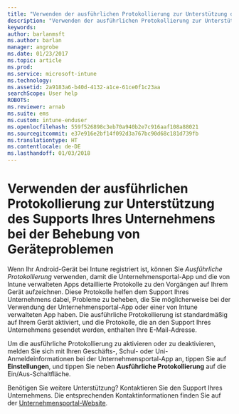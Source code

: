 ```yaml
---
title: "Verwenden der ausführlichen Protokollierung zur Unterstützung des Supports Ihres Unternehmens bei der Behebung von Geräteproblemen | Microsoft-Dokumentation"
description: "Verwenden der ausführlichen Protokollierung zur Unterstützung des Supports Ihres Unternehmens bei der Behebung von Geräteproblemen"
keywords: 
author: barlanmsft
ms.author: barlan
manager: angrobe
ms.date: 01/23/2017
ms.topic: article
ms.prod: 
ms.service: microsoft-intune
ms.technology: 
ms.assetid: 2a9183a6-b40d-4132-a1ce-61ce0f1c23aa
searchScope: User help
ROBOTS: 
ms.reviewer: arnab
ms.suite: ems
ms.custom: intune-enduser
ms.openlocfilehash: 559f526898c3eb70a940b2e7c916aaf108a88021
ms.sourcegitcommit: e37e916e2bf14f092d3a767bc90d68c181d739fb
ms.translationtype: HT
ms.contentlocale: de-DE
ms.lasthandoff: 01/03/2018
---
```

# <a name="help-your-company-support-fix-device-issues-with-verbose-logging"></a>Verwenden der ausführlichen Protokollierung zur Unterstützung des Supports Ihres Unternehmens bei der Behebung von Geräteproblemen

Wenn Ihr Android-Gerät bei Intune registriert ist, können Sie *Ausführliche Protokollierung* verwenden, damit die Unternehmensportal-App und die von Intune verwalteten Apps detaillierte Protokolle zu den Vorgängen auf Ihrem Gerät aufzeichnen. Diese Protokolle helfen dem Support Ihres Unternehmens dabei, Probleme zu beheben, die Sie möglicherweise bei der Verwendung der Unternehmensportal-App oder einer von Intune verwalteten App haben. Die ausführliche Protokollierung ist standardmäßig auf Ihrem Gerät aktiviert, und die Protokolle, die an den Support Ihres Unternehmens gesendet werden, enthalten Ihre E-Mail-Adresse.

Um die ausführliche Protokollierung zu aktivieren oder zu deaktivieren, melden Sie sich mit Ihren Geschäfts-, Schul- oder Uni-Anmeldeinformationen bei der Unternehmensportal-App an, tippen Sie auf **Einstellungen**, und tippen Sie neben **Ausführliche Protokollierung** auf die Ein/Aus-Schaltfläche.

Benötigen Sie weitere Unterstützung? Kontaktieren Sie den Support Ihres Unternehmens. Die entsprechenden Kontaktinformationen finden Sie auf der [Unternehmensportal-Website](https://portal.manage.microsoft.com#HelpDeskDialog).
